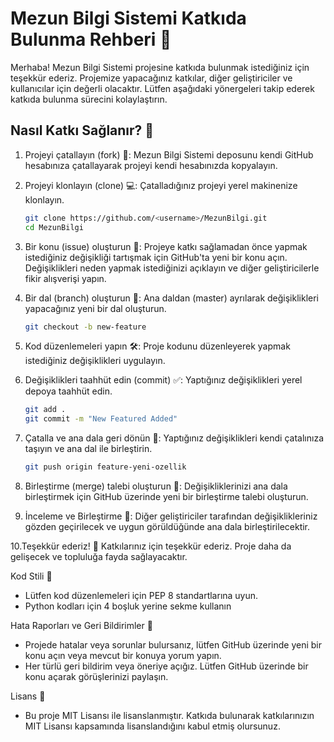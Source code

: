 # Mezun Bilgi Sistemi Katkıda Bulunma Rehberi 🚀

Merhaba! Mezun Bilgi Sistemi projesine katkıda bulunmak istediğiniz için teşekkür ederiz. Projemize yapacağınız katkılar, diğer geliştiriciler ve kullanıcılar için değerli olacaktır. Lütfen aşağıdaki yönergeleri takip ederek katkıda bulunma sürecini kolaylaştırın.

## Nasıl Katkı Sağlanır? 🤝

1. Projeyi çatallayın (fork) 🍴: Mezun Bilgi Sistemi deposunu kendi GitHub hesabınıza çatallayarak projeyi kendi hesabınızda kopyalayın.

2. Projeyi klonlayın (clone) 💻: Çatalladığınız projeyi yerel makinenize klonlayın.

   ```bash 
   git clone https://github.com/<username>/MezunBilgi.git
   cd MezunBilgi
   
3. Bir konu (issue) oluşturun 📝: Projeye katkı sağlamadan önce yapmak istediğiniz değişikliği tartışmak için GitHub'ta yeni bir konu açın. Değişiklikleri neden yapmak istediğinizi açıklayın ve diğer geliştiricilerle fikir alışverişi yapın.

4. Bir dal (branch) oluşturun 🌿: Ana daldan (master) ayrılarak değişiklikleri yapacağınız yeni bir dal oluşturun.

   ```bash
   git checkout -b new-feature

5. Kod düzenlemeleri yapın 🛠️: Proje kodunu düzenleyerek yapmak istediğiniz değişiklikleri uygulayın.

6. Değişiklikleri taahhüt edin (commit) ✅: Yaptığınız değişiklikleri yerel depoya taahhüt edin.

   ```bash
   git add .
   git commit -m "New Featured Added"

7. Çatalla ve ana dala geri dönün 🔄: Yaptığınız değişiklikleri kendi çatalınıza taşıyın ve ana dal ile birleştirin.

   ```bash
   git push origin feature-yeni-ozellik

8. Birleştirme (merge) talebi oluşturun 🔀: Değişikliklerinizi ana dala birleştirmek için GitHub üzerinde yeni bir birleştirme talebi oluşturun.

9. İnceleme ve Birleştirme 🚀: Diğer geliştiriciler tarafından değişiklikleriniz gözden geçirilecek ve uygun görüldüğünde ana dala birleştirilecektir.

10.Teşekkür ederiz! 🎉 Katkılarınız için teşekkür ederiz. Proje daha da gelişecek ve topluluğa fayda sağlayacaktır.





Kod Stili 📝
- Lütfen kod düzenlemeleri için PEP 8 standartlarına uyun.
- Python kodları için 4 boşluk yerine sekme kullanın



Hata Raporları ve Geri Bildirimler 🐞
- Projede hatalar veya sorunlar bulursanız, lütfen GitHub üzerinde yeni bir konu açın veya mevcut bir konuya yorum yapın.
- Her türlü geri bildirim veya öneriye açığız. Lütfen GitHub üzerinde bir konu açarak görüşlerinizi paylaşın.


Lisans 📜
- Bu proje MIT Lisansı ile lisanslanmıştır. Katkıda bulunarak katkılarınızın MIT Lisansı kapsamında lisanslandığını kabul etmiş olursunuz.
